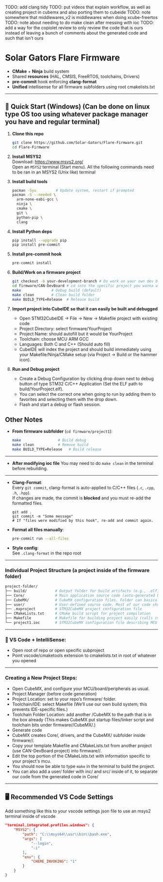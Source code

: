 TODO: add clang tidy
TODO: put videos that explain workflow, as well as creating project in cubemx and also porting them to cubeide
TODO: note somewhere that middlewares_v2 is middlewares when doing xcube-freertos
TODO: note about needing to do make clean after messing with ioc
TODO: add a way for the copiolet review to only review the code that is ours instead of leaving a bunch of comments about the generated code and such that isn't ours

# Solar Gators Flare Firmware

- **CMake** + **Ninja** build system
- Shared **resources** (HAL, CMSIS, FreeRTOS, toolchains, Drivers)
- **pre-commit** hook enforcing **clang-format**
- **Unified** intellisense for all firmware subfolders using root cmakelists.txt

---

## 🚀 Quick Start (Windows) (Can be done on linux type OS too using whatever package manager you have and regular terminal)

1. **Clone this repo**
    ```sh
    git clone https://github.com/Solar-Gators/Flare-Firmware.git
    cd Flare-Firmware
    ```

2. **Install MSYS2**  
   Download: https://www.msys2.org/  
   Open an `MSYS2` terminal (Start menu).
   All the following commands need to be ran in an MSYS2 (Unix like) terminal

3. **Install build tools**
    ```sh
    pacman -Syu         # Update system, restart if prompted
    pacman -S --needed \
      arm-none-eabi-gcc \
      ninja \
      cmake \
      git \
      python-pip \
      clang
    ```

4. **Install Python deps**
    ```sh
    pip install --upgrade pip
    pip install pre-commit
    ```

5. **Install pre-commit hook**
    ```sh
    pre-commit install
    ```

6. **Build/Work on a firmware project**
    ```sh
    git checkout -b your-development-branch # Do work on your own dev branch, name it with ur name or feature ur adding
    cd firmware/CAN-DevBoard # cd into the specific project you wanna work on
    make              # Debug build (default)
    make clean        # Clean build folder
    make BUILD_TYPE=Release  # Release build
    ```
    
7. **Import project into CubeIDE so that it can easily be built and debugged**
    - Open STM32CubeIDE → File → New → Makefile project with existing code
    - Project Directory: select firmware/YourProject
    - Project Name: should autofill but it would be YourProject
    - Toolchain: choose MCU ARM GCC
    - Languages: Both C and C++ (Should auto fill)
    - CubeIDE will index the project and should build immediately using your Makefile/Ninja/CMake setup (via Project → Build or the hammer icon).

8. **Run and Debug project**
    - Create a Debug Configuration by clicking drop down next to debug button of type STM32 C/C++ Application (Set the ELF path to build/YourProject.elf).
    - You can select the correct one when going to run by adding them to favorites and selecting them with the drop down.
    - Flash and start a debug or flash session.

## Other Notes

- **From firmware subfolder** (`cd firmware/project1`):

    ```sh
    make                 # Build debug
    make clean           # Remove build
    make BUILD_TYPE=Release   # Build release
    ```
---

- **After modifying ioc file**
    You may need to do `make clean` in the terminal before rebuilding.

---

- **Clang-Format**:  
    Every `git commit`, clang-format is auto-applied to C/C++ files (`.c`, `.cpp`, `.h`, `.hpp`).  
    If changes are made, the commit is **blocked** and you must re-add the formatted files.

    ```
    git add .
    git commit -m "Some message"
    # If "files were modified by this hook", re-add and commit again.
    ```

- **Format all files manually**:
    ```sh
    pre-commit run --all-files
    ```

- **Style config**:  
    See `.clang-format` in the repo root

---

### Individual Project Structure (a project inside of the firmware folder)
```sh
project-folder/
├── build/             # Output folder for build artifacts (e.g., .elf, .hex, .bin files). Does not get pushed to repo
├── Core/              # Main application source code (auto-generated by STM32CubeMX). int main() lives in here, try to write limited code in this folder.
├── CubeMX/            # CubeMX configuration files. Folder can basically be ignored and is just for some build stuff
├── user/              # User-defined source code. Most of our code should live within this folder. 
├── .mxproject         # STM32CubeMX project configuration file
├── CMakeLists.txt     # CMake build script for project compilation
├── Makefile           # Makefile for building project easily (calls cmake).
└── project1.ioc       # STM32CubeMX configuration file describing MCU setup
```
---

### 🧠 VS Code + IntelliSense:
- Open root of repo or open specific subproject
- Point vscode/cmaketools extension to cmakelists.txt in root of whatever you opened

---

### Creating a New Project Steps:
- Open CubeMX, and configure your MCU/board/peripherals as usual.
- Project Manager (before code generation)
- Project Location: set to your repo’s firmware/ folder.
- Toolchain/IDE: select Makefile (We’ll use our own build system; this prevents IDE-specific files.)
- Toolchain Folder Location: add another /CubeMX to the path that is in the box already (This makes CubeMX put startup files/linker script and toolchain bits under firmware/<Project>/CubeMX/.) 
- Generate code
- CubeMX creates Core/, drivers, and the CubeMX/ subfolder inside firmware/<YourProject>/.
- Copy your template Makefile and CMakeLists.txt from another project (use CAN-DevBoard project) into firmware/<YourProject>/.
- Edit the top portion of the CMakeLists.txt with information specific to your project's mcu.
- You should now be able to type `make` in the terminal to build the project.
- You can also add a user/ folder with inc/ and src/ inside of it, to separate our code from the generated code in Core/

---

## 🖥️ Recommended VS Code Settings

Add something like this to your vscode settings json file to use an msys2 terminal inside of vscode
```json
"terminal.integrated.profiles.windows": {
    "MSYS2": {
		"path": "C:\\msys64\\usr\\bin\\bash.exe",
		"args": [
			"--login",
			"-i"
		],
		"env": {
			"CHERE_INVOKING": "1"
		}
	}
}
```
